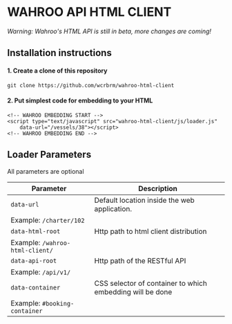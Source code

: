 WAHROO API HTML CLIENT
===
*Warning: Wahroo's HTML API is still in beta, more changes are coming!*

## Installation instructions

#### 1. Create a clone of this repository
```
git clone https://github.com/wcrbrm/wahroo-html-client
```

#### 2. Put simplest code for embedding to your HTML
```
<!-- WAHROO EMBEDDING START -->
<script type="text/javascript" src="wahroo-html-client/js/loader.js" 
	data-url="/vessels/38"></script>
<!-- WAHROO EMBEDDING END -->
```

## Loader Parameters

All parameters are optional

Parameter | Description
---|---
`data-url` | Default location inside the web application.
 | Example: `/charter/102` 
`data-html-root` | Http path to html client distribution
 | Example: `/wahroo-html-client/`
`data-api-root`  | Http path of the RESTful API
 | Example: `/api/v1/`
`data-container` | CSS selector of container to which embedding will be done
 | Example: `#booking-container`

